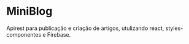 # MiniBlog

Apirest para publicação e criação de artigos, utulizando react, styles-componentes e Firebase.
